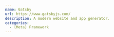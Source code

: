 ```yaml
---
name: Gatsby
url: https://www.gatsbyjs.com/
description: A modern website and app generator.
categories:
  - (Meta) Framework
---
```

